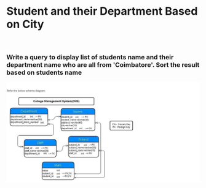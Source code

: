 # Student and their Department Based on City
<br>

### Write a query to display list of students name and their department name who are all from 'Coimbatore'. Sort the result based on students name

![Image 3](CMS_Mysql.JPG)
